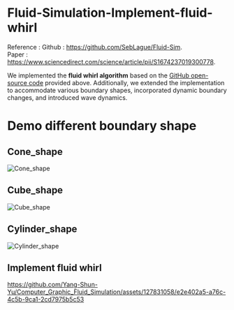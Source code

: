 # Fluid-Simulation-Implement-fluid-whirl
Reference :
Github : https://github.com/SebLague/Fluid-Sim.  
Paper : https://www.sciencedirect.com/science/article/pii/S1674237019300778.

We implemented the **fluid whirl algorithm** based on the [GitHub open-source code](https://github.com/SebLague/Fluid-Sim) provided above. Additionally, we extended the implementation to accommodate various boundary shapes, incorporated dynamic boundary changes, and introduced wave dynamics.

# Demo different boundary shape
## Cone_shape  
![Cone_shape](https://github.com/Yang-Shun-Yu/Computer_Graphic_Fluid_Simulation/assets/127831058/2fea87b7-a7ee-450a-9029-fa70622447c7)  
## Cube_shape  
![Cube_shape](https://github.com/Yang-Shun-Yu/Computer_Graphic_Fluid_Simulation/assets/127831058/026ba94f-201f-4332-8a85-c112bfe66f2c)  
## Cylinder_shape  
![Cylinder_shape](https://github.com/Yang-Shun-Yu/Computer_Graphic_Fluid_Simulation/assets/127831058/38cc8f35-7bef-47e0-9bbf-5460d4392c5c)  

## Implement fluid whirl
https://github.com/Yang-Shun-Yu/Computer_Graphic_Fluid_Simulation/assets/127831058/e2e402a5-a76c-4c5b-9ca1-2cd7975b5c53


